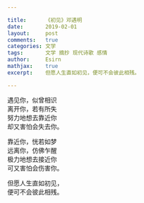 ```yaml
---

title:		《初见》邓遇明
date:		2019-02-01
layout:		post
comments:	true
categories: 文学
tags:		文学 摘抄 现代诗歌 感情
author:		Esirn
mathjax:	true
excerpt: 	但愿人生直如初见，便可不会彼此相残。

---
```


遇见你，似曾相识  
离开你，若有所失  
努力地想去靠近你  
却又害怕会失去你。

靠近你，恍若如梦  
远离你，仿佛乍醒  
极力地想去接近你  
可又害怕会伤害你。

但愿人生直如初见，  
便可不会彼此相残。
